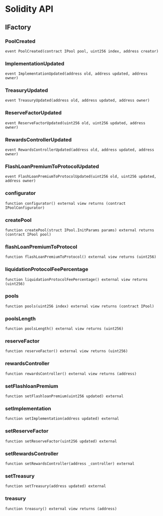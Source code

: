 # Solidity API

## IFactory

### PoolCreated

```solidity
event PoolCreated(contract IPool pool, uint256 index, address creator)
```

### ImplementationUpdated

```solidity
event ImplementationUpdated(address old, address updated, address owner)
```

### TreasuryUpdated

```solidity
event TreasuryUpdated(address old, address updated, address owner)
```

### ReserveFactorUpdated

```solidity
event ReserveFactorUpdated(uint256 old, uint256 updated, address owner)
```

### RewardsControllerUpdated

```solidity
event RewardsControllerUpdated(address old, address updated, address owner)
```

### FlashLoanPremiumToProtocolUpdated

```solidity
event FlashLoanPremiumToProtocolUpdated(uint256 old, uint256 updated, address owner)
```

### configurator

```solidity
function configurator() external view returns (contract IPoolConfigurator)
```

### createPool

```solidity
function createPool(struct IPool.InitParams params) external returns (contract IPool pool)
```

### flashLoanPremiumToProtocol

```solidity
function flashLoanPremiumToProtocol() external view returns (uint256)
```

### liquidationProtocolFeePercentage

```solidity
function liquidationProtocolFeePercentage() external view returns (uint256)
```

### pools

```solidity
function pools(uint256 index) external view returns (contract IPool)
```

### poolsLength

```solidity
function poolsLength() external view returns (uint256)
```

### reserveFactor

```solidity
function reserveFactor() external view returns (uint256)
```

### rewardsController

```solidity
function rewardsController() external view returns (address)
```

### setFlashloanPremium

```solidity
function setFlashloanPremium(uint256 updated) external
```

### setImplementation

```solidity
function setImplementation(address updated) external
```

### setReserveFactor

```solidity
function setReserveFactor(uint256 updated) external
```

### setRewardsController

```solidity
function setRewardsController(address _controller) external
```

### setTreasury

```solidity
function setTreasury(address updated) external
```

### treasury

```solidity
function treasury() external view returns (address)
```

